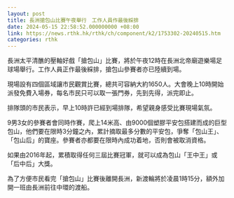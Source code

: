 ```yaml
---
layout: post
title: 長洲搶包山比賽午夜舉行　工作人員作最後綵排　
date: 2024-05-15 22:58:52.000000000 +08:00
link: https://news.rthk.hk/rthk/ch/component/k2/1753302-20240515.htm
categories: rthk
---
```


長洲太平清醮的壓軸好戲「搶包山」比賽，將於午夜12時在長洲北帝廟遊樂場足球場舉行。工作人員正作最後綵排，搶包山參賽者亦已陸續到場。

現場設有四個區域讓市民觀賞比賽，總共可容納大約1650人。大會晚上10時開始派發免費入場券，每名市民只可以取一張門券，先到先得，派完即止。

排隊頭的市民表示，早上10時許已經到場排隊，希望親身感受比賽現場氣氛。

9男3女的參賽者會同時作賽，爬上14米高、由9000個塑膠平安包搭建而成的巨型包山，他們要在限時3分鐘之內，累計摘取最多分數的平安包，爭奪「包山王」、「包山后」的寶座。參賽者亦都要在限時內成功着地，否則會被取消資格。

如果由2016年起，累積取得任何三屆比賽冠軍，就可以成為包山「王中王」或「后中后」大獎。

為了方便市民看完「搶包山」比賽後離開長洲，新渡輪將於凌晨1時15分，額外加開一班由長洲前往中環的渡船。

